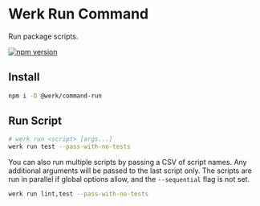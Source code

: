 # Werk Run Command

Run package scripts.

[![npm version](https://badge.fury.io/js/@werk%2Fcommand-run.svg)](https://badge.fury.io/js/@werk%2Fcommand-run)

## Install

```sh
npm i -D @werk/command-run
```

## Run Script

```sh
# werk run <script> [args...]
werk run test --pass-with-no-tests
```

You can also run multiple scripts by passing a CSV of script names. Any additional arguments will be passed to the last script only. The scripts are run in parallel if global options allow, and the `--sequential` flag is not set.

```sh
werk run lint,test --pass-with-no-tests
```
